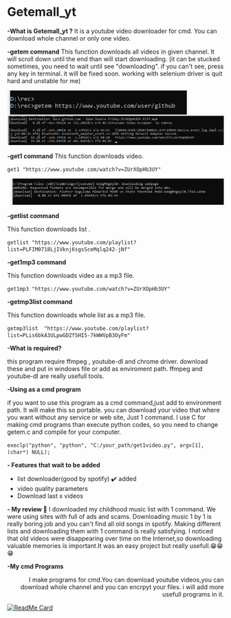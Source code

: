# Getemall_yt
  **-What is Getemall_yt ?**
It is a youtube video downloader for  cmd. You can download whole channel or only one video.
 


**-getem command**
   This function downloads all videos in given channel. It will scroll down until the end than will start downloading. (it can be stucked sometimes, you need to wait until see "downloading". if you can't see, press any key in terminal. it will be fixed soon. working with selenium driver is quit hard and unstable for me)
   
  ![enter image description here](https://github.com/sabreys/getemall_yt/blob/master/images/cm%C4%B1.PNG?raw=true)
  ![enter image description here](https://github.com/sabreys/getemall_yt/blob/master/images/dfdf%C4%B1.PNG?raw=true)
   
**-get1 command**
         This function downloads  video.

    get1 "https://www.youtube.com/watch?v=ZUrXOpHb3UY"

![enter image description here](https://github.com/sabreys/getemall_yt/blob/master/images/get1.PNG?raw=true)


**-getlist command**

   This function downloads  list .
   

    getlist "https://www.youtube.com/playlist?list=PLFIM0718LjIVknj6sgsSceMqlq242-jNf"



**-get1mp3 command**

   This function downloads  video as a mp3 file.
     

    get1mp3 "https://www.youtube.com/watch?v=ZUrXOpHb3UY"

   **-getmp3list command**
   
   This function downloads  whole list  as a mp3 file.

    getmp3list  "https://www.youtube.com/playlist?list=PLis6bkA3ULpwGDZfSHI5-7kWWVpB3OyFm"

**-What is required?**

this program require  ffmpeg , youtube-dl and chrome driver. download  these and put in windows file or add as  enviroment path. ffmpeg and youtube-dl are really usefull tools.

**-Using as a cmd program**

if you want to use this program as a cmd command,just add to environment path. It will make this so portable. you can download your video that where you want without any service or web site, Just 1 command.
 I  use C for making cmd programs than execute python codes, so you need to change getem.c and compile for your computer.

    execlp("python", "python", "C:/your_path/get1video.py", argv[1], (char*) NULL);

**- Features that wait  to be added**
 

 - list downloader(good by spotify) :heavy_check_mark: added
 - video quality parameters
 - Download last x videos
 
 **- My review :cake:**
 I downloaded my childhood music list with 1 command. We were using  sites with full of ads and scams. Downloading music 1 by 1 is really boring job and you can't find all old songs in spotify. Making different lists and downloading them with 1 command is really satisfying. I noticed that old videos were disappearing over time on the Internet,so downloading valuable memories is important.It was an easy project but really usefull.:grin::grin::grin:

**-My cmd Programs**

<p align="right">
   I make programs for cmd.You can download youtube videos,you can download whole channel and you can  encrpyt your files. 
   i will add more usefull  programs in it.
</p>

 [![ReadMe Card](https://github-readme-stats.vercel.app/api/pin/?username=sabreys&repo=sabreys_cmd)](https://github.com/sabreys/sabreys_cmd)
